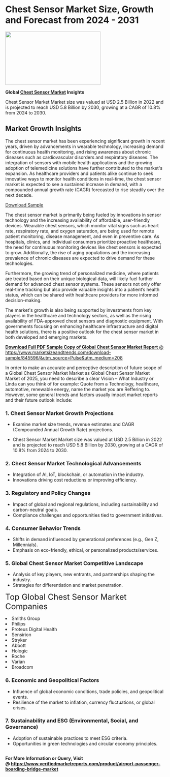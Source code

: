 <H1>Chest Sensor Market Size, Growth and Forecast from 2024 - 2031</H1><img class="aligncenter size-medium wp-image-584254" src="https://thirdeyenews.in/wp-content/uploads/2024/09/Global-Market-Research-300x168.jpeg" alt="" width="300" height="168" /><p><strong>Global&nbsp;<a href="https://www.marketsizeandtrends.com/download-sample/845596/&amp;utm_source=Pulse&amp;utm_medium=208">Chest Sensor Market</a> Insights</strong></p><p>Chest Sensor Market Market size was valued at USD 2.5 Billion in 2022 and is projected to reach USD 5.8 Billion by 2030, growing at a CAGR of 10.8% from 2024 to 2030.</p><p><h2>Market Growth Insights</h2> <p>The chest sensor market has been experiencing significant growth in recent years, driven by advancements in wearable technology, increasing demand for continuous health monitoring, and rising awareness about chronic diseases such as cardiovascular disorders and respiratory diseases. The integration of sensors with mobile health applications and the growing adoption of telemedicine solutions have further contributed to the market's expansion. As healthcare providers and patients alike continue to seek innovative ways to monitor health conditions in real-time, the chest sensor market is expected to see a sustained increase in demand, with a compounded annual growth rate (CAGR) forecasted to rise steadily over the next decade.</p> <p><a href="#">Download Sample</a></p> <p>The chest sensor market is primarily being fueled by innovations in sensor technology and the increasing availability of affordable, user-friendly devices. Wearable chest sensors, which monitor vital signs such as heart rate, respiratory rate, and oxygen saturation, are being used for remote patient monitoring, disease management, and even in preventive care. As hospitals, clinics, and individual consumers prioritize proactive healthcare, the need for continuous monitoring devices like chest sensors is expected to grow. Additionally, the rise of aging populations and the increasing prevalence of chronic diseases are expected to drive demand for these technologies.</p> <p>Furthermore, the growing trend of personalized medicine, where patients are treated based on their unique biological data, will likely fuel further demand for advanced chest sensor systems. These sensors not only offer real-time tracking but also provide valuable insights into a patient’s health status, which can be shared with healthcare providers for more informed decision-making.</p> <p>The market's growth is also being supported by investments from key players in the healthcare and technology sectors, as well as the rising availability of FDA-approved chest sensors and diagnostic equipment. With governments focusing on enhancing healthcare infrastructure and digital health solutions, there is a positive outlook for the chest sensor market in both developed and emerging markets.</p> <p><a href="#"></p><p><span class=""><strong>Download Full PDF Sample Copy of Global Chest Sensor Market Report</strong> @ <a href="https://www.marketsizeandtrends.com/download-sample/845596/&amp;utm_source=Pulse&amp;utm_medium=208" target="_blank">https://www.marketsizeandtrends.com/download-sample/845596/&amp;utm_source=Pulse&amp;utm_medium=208</a></span></p><p>In order to make an accurate and perceptive description of future scope of a Global&nbsp;Chest Sensor Market Market as Global&nbsp;Chest Sensor Market Market of 2025, you need to describe a clear Vision &ndash; What Industry or Linda can you think of for example: Quote from a Technology, healthcare, automotive, renewable energy, name the market you are Reffering to. However, some general trends and factors usually impact market reports and their future outlook include:</p><h3>1.&nbsp;<strong>Chest Sensor Market Growth Projections</strong></h3><ul><li>Examine market size trends, revenue estimates and CAGR (Compounded Annual Growth Rate) projections.</li><li><p>Chest Sensor Market Market size was valued at USD 2.5 Billion in 2022 and is projected to reach USD 5.8 Billion by 2030, growing at a CAGR of 10.8% from 2024 to 2030.</p></li></ul><h3>2.&nbsp;<strong>Chest Sensor Market Technological Advancements</strong></h3><ul><li>Integration of AI, IoT, blockchain, or automation in the industry.</li><li>Innovations driving cost reductions or improving efficiency.</li></ul><h3>3.&nbsp;<strong>Regulatory and Policy Changes</strong></h3><ul><li>Impact of global and regional regulations, including sustainability and carbon-neutral goals.</li><li>Compliance challenges and opportunities tied to government initiatives.</li></ul><h3>4.&nbsp;<strong>Consumer Behavior Trends</strong></h3><ul><li>Shifts in demand influenced by generational preferences (e.g., Gen Z, Millennials).</li><li>Emphasis on eco-friendly, ethical, or personalized products/services.</li></ul><h3>5.&nbsp;<strong>Global Chest Sensor Market Competitive Landscape</strong></h3><ul><li>Analysis of key players, new entrants, and partnerships shaping the industry.</li><li>Strategies for differentiation and market penetration.</li></ul><p data-pm-slice="1 1 []"><span style="color: inherit; font-family: inherit; font-size: 25px;">Top Global Chest Sensor Market Companies</span></p><div class="" data-test-id=""><p><li>Smiths Group</li><li> Philips</li><li> Proteus Digital Health</li><li> Sensirion</li><li> Stryker</li><li> Abbott</li><li> Hologic</li><li> Roche</li><li> Varian</li><li> Broadcom</li></p></div><h3>6.&nbsp;<strong>Economic and Geopolitical Factors</strong></h3><ul><li>Influence of global economic conditions, trade policies, and geopolitical events.</li><li>Resilience of the market to inflation, currency fluctuations, or global crises.</li></ul><h3>7.&nbsp;<strong>Sustainability and ESG (Environmental, Social, and Governance)</strong></h3><ul><li>Adoption of sustainable practices to meet ESG criteria.</li><li>Opportunities in green technologies and circular economy principles.</li></ul><h2><strong style="font-size: 14px;">For More Information or Query, Visit @&nbsp;</strong><a style="background-color: #ffffff; font-size: 14px;" href="https://www.marketsizeandtrends.com/report/chest-sensor-market/" target="_blank">https://www.verifiedmarketreports.com/product/airport-passenger-boarding-bridge-market</a></h2>
